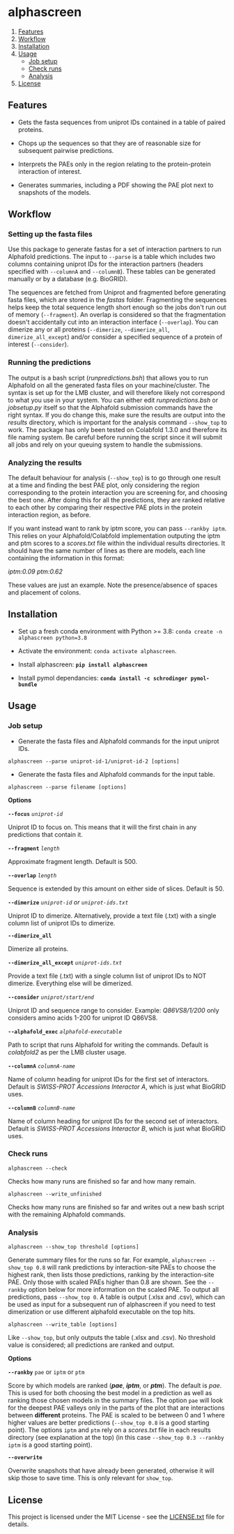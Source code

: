 # alphascreen

1. [Features](#features)
2. [Workflow](#workflow)
3. [Installation](#installation)
4. [Usage](#usage)
    * [Job setup](#jobsetup)
    * [Check runs](#checkruns)
    * [Analysis](#analysis)
5. [License](#license)

## Features<a name="features"></a>

* Gets the fasta sequences from uniprot IDs contained in a table of paired proteins.

* Chops up the sequences so that they are of reasonable size for subsequent pairwise predictions.

* Interprets the PAEs only in the region relating to the protein-protein interaction of interest.

* Generates summaries, including a PDF showing the PAE plot next to snapshots of the models.

## Workflow<a name="workflow"></a>

### Setting up the fasta files

Use this package to generate fastas for a set of interaction partners to run Alphafold predictions. The input to ```--parse``` is a table which includes two columns containing uniprot IDs for the interaction partners (headers specified with ```--columnA``` and ```--columnB```). These tables can be generated manually or by a database (e.g. BioGRID).

The sequences are fetched from Uniprot and fragmented before generating fasta files, which are stored in the *fastas* folder. Fragmenting the sequences helps keep the total sequence length short enough so the jobs don't run out of memory (```--fragment```). An overlap is considered so that the fragmentation doesn't accidentally cut into an interaction interface (```--overlap```). You can dimerize any or all proteins (```--dimerize```, ```--dimerize_all```, ```dimerize_all_except```) and/or consider a specified sequence of a protein of interest (```--consider```).

### Running the predictions

The output is a bash script (*runpredictions.bsh*) that allows you to run Alphafold on all the generated fasta files on your machine/cluster. The syntax is set up for the LMB cluster, and will therefore likely not correspond to what you use in your system. You can either edit *runpredictions.bsh* or *jobsetup.py* itself so that the Alphafold submission commands have the right syntax. If you do change this, make sure the results are output into the *results* directory, which is important for the analysis command ```--show_top``` to work. The package has only been tested on Colabfold 1.3.0 and therefore its file naming system. Be careful before running the script since it will submit all jobs and rely on your queuing system to handle the submissions.

### Analyzing the results

The default behaviour for analysis (```--show_top```) is to go through one result at a time and finding the best PAE plot, only considering the region corresponding to the protein interaction you are screening for, and choosing the best one. After doing this for all the predictions, they are ranked relative to each other by comparing their respective PAE plots in the protein interaction region, as before.

If you want instead want to rank by iptm score, you can pass ```--rankby iptm```. This relies on your Alphafold/Colabfold implementation outputing the iptm and ptm scores to a *scores.txt* file within the individual results directories. It should have the same number of lines as there are models, each line containing the information in this format:

*iptm:0.09 ptm:0.62*

These values are just an example. Note the presence/absence of spaces and placement of colons.

## Installation<a name="installation"></a>

* Set up a fresh conda environment with Python >= 3.8: `conda create -n alphascreen python=3.8`

* Activate the environment: `conda activate alphascreen`.

* Install alphascreen: **`pip install alphascreen`**

* Install pymol dependancies: **`conda install -c schrodinger pymol-bundle`**

## Usage<a name="usage"></a>

### Job setup<a name="jobsetup"></a>

* Generate the fasta files and Alphafold commands for the input uniprot IDs.

```
alphascreen --parse uniprot-id-1/uniprot-id-2 [options]
```

* Generate the fasta files and Alphafold commands for the input table.

```
alphascreen --parse filename [options]
```

**Options**

**```--focus```** *```uniprot-id```*

Uniprot ID to focus on. This means that it will the first chain in any predictions that contain it.

**```--fragment```** *```length```*

Approximate fragment length. Default is 500.

**```--overlap```** *```length```*

Sequence is extended by this amount on either side of slices. Default is 50.

**```--dimerize```** *```uniprot-id```* *or* *```uniprot-ids.txt```*

Uniprot ID to dimerize. Alternatively, provide a text file (.txt) with a single column list of uniprot IDs to dimerize.

**```--dimerize_all```**

Dimerize all proteins.

**```--dimerize_all_except```** *```uniprot-ids.txt```*

Provide a text file (.txt) with a single column list of uniprot IDs to NOT dimerize. Everything else will be dimerized.

**```--consider```** *```uniprot/start/end```*

Uniprot ID and sequence range to consider. Example: *Q86VS8/1/200* only considers amino acids 1-200 for uniprot ID Q86VS8.

**```--alphafold_exec```** *```alphafold-executable```*

Path to script that runs Alphafold for writing the commands. Default is *colabfold2* as per the LMB cluster usage.

**```--columnA```** *```columnA-name```*

Name of column heading for uniprot IDs for the first set of interactors. Default is *SWISS-PROT Accessions Interactor A*, which is just what BioGRID uses.

**```--columnB```** *```columnB-name```*

Name of column heading for uniprot IDs for the second set of interactors. Default is *SWISS-PROT Accessions Interactor B*, which is just what BioGRID uses.

### Check runs<a name="checkruns"></a>

```
alphascreen --check
```

Checks how many runs are finished so far and how many remain.

```
alphascreen --write_unfinished
```

Checks how many runs are finished so far and writes out a new bash script with the remaining Alphafold commands.

### Analysis<a name="analysis"></a>

```
alphascreen --show_top threshold [options]
```

Generate summary files for the runs so far. For example, ```alphascreen --show_top 0.8``` will rank predictions by interaction-site PAEs to choose the highest rank, then lists those predictions, ranking by the interaction-site PAE. Only those with scaled PAEs higher than 0.8 are shown. See the ```--rankby``` option below for more information on the scaled PAE. To output all predictions, pass ```--show_top 0```. A table is output (.xlsx and .csv), which can be used as input for a subsequent run of alphascreen if you need to test dimerization or use different alphafold executable on the top hits.

```
alphascreen --write_table [options]
```

Like ```--show_top```, but only outputs the table (.xlsx and .csv). No threshold value is considered; all predictions are ranked and output.

**Options**

**```--rankby```** ```pae``` or ```iptm``` or ```ptm```

Score by which models are ranked (***pae***, ***iptm***, or ***ptm***). The default is *pae*. This is used for both choosing the best model in a prediction as well as ranking those chosen models in the summary files. The option ```pae``` will look for the deepest PAE valleys only in the parts of the plot that are interactions between **different** proteins. The PAE is scaled to be between 0 and 1 where higher values are better predictions (```--show_top 0.8``` is a good starting point). The options ```iptm``` and ```ptm``` rely on a *scores.txt* file in each results directory (see explanation at the top) (in this case ```--show_top 0.3 --rankby iptm``` is a good starting point).

**```--overwrite```**

Overwrite snapshots that have already been generated, otherwise it will skip those to save time. This is only relevant for ``show_top``.

## License<a name="license"></a>

This project is licensed under the MIT License - see the [LICENSE.txt](https://github.com/sami-chaaban/alphascreen/blob/main/LICENSE.txt) file for details.